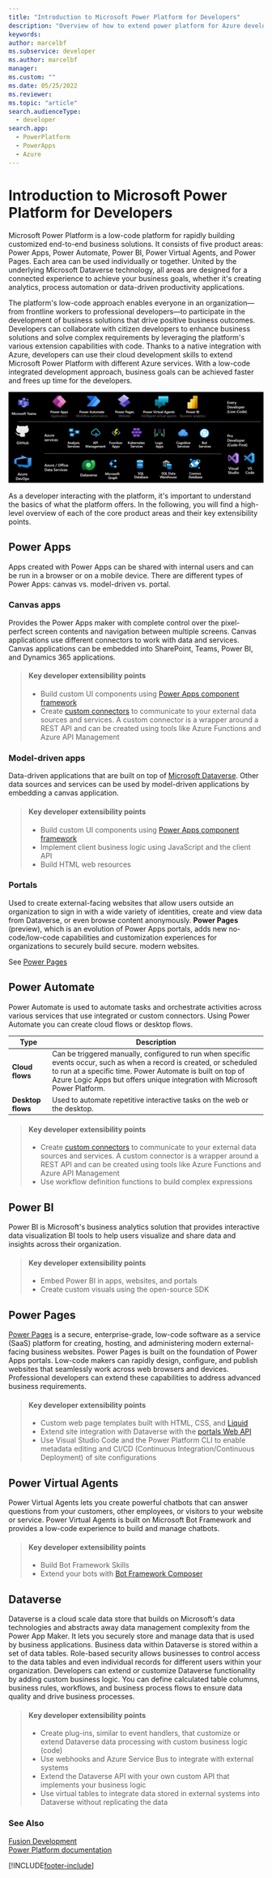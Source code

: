 ```yaml
---
title: "Introduction to Microsoft Power Platform for Developers"
description: "Overview of how to extend power platform for Azure developers."
keywords: 
author: marcelbf
ms.subservice: developer
ms.author: marcelbf
manager: 
ms.custom: ""
ms.date: 05/25/2022
ms.reviewer: 
ms.topic: "article"
search.audienceType: 
  - developer
search.app: 
  - PowerPlatform
  - PowerApps
  - Azure
---
```


# Introduction to Microsoft Power Platform for Developers

Microsoft Power Platform is a low-code platform for rapidly building customized end-to-end business solutions. It consists of five product areas: Power Apps, Power Automate, Power BI, Power Virtual Agents, and Power Pages. Each area can be used individually or together. United by the underlying Microsoft Dataverse technology, all areas are designed for a connected experience to achieve your business goals, whether it's creating analytics, process automation or data-driven productivity applications.

The platform's low-code approach enables everyone in an organization&mdash;from frontline workers to professional developers&mdash;to participate in the development of business solutions that drive positive business outcomes. Developers can collaborate with citizen developers to enhance business solutions and solve complex requirements by leveraging the platform's various extension capabilities with code. Thanks to a native integration with Azure, developers can use their cloud development skills to extend Microsoft Power Platform with different Azure services. With a low-code integrated development approach, business goals can be achieved faster and frees up time for the developers.

![Power platform.](media/power-platform.png "Power platform")

As a developer interacting with the platform, it's important to understand the basics of what the platform offers. In the following, you will find a high-level overview of each of the core product areas and their key extensibility points.

## Power Apps 

Apps created with Power Apps can be shared with internal users and can be run in a browser or on a mobile device. There are different types of Power Apps: canvas vs. model-driven vs. portal.

### Canvas apps

Provides the Power Apps maker with complete control over the pixel-perfect screen contents and navigation between multiple screens. Canvas applications use different connectors to work with data and services. Canvas applications can be embedded into SharePoint, Teams, Power BI, and Dynamics 365 applications.

> #### Key developer extensibility points
> - Build custom UI components using [Power Apps component framework](/power-apps/developer/component-framework/overview)
> - Create [custom connectors](/connectors/custom-connectors/) to communicate to your external data sources and services. A custom connector is a wrapper around a REST API and can be created using tools like Azure Functions and Azure API Management

### Model-driven apps  

Data-driven applications that are built on top of [Microsoft Dataverse](#dataverse). Other data sources and services can be used by model-driven applications by embedding a canvas application.

> #### Key developer extensibility points
> - Build custom UI components using [Power Apps component framework](/power-apps/developer/component-framework/overview)
> - Implement client business logic using JavaScript and the client API
> - Build HTML web resources

### Portals

Used to create external-facing websites that allow users outside an organization to sign in with a wide variety of identities, create and view data from Dataverse, or even browse content anonymously. **Power Pages** (preview), which is an evolution of Power Apps portals, adds new no-code/low-code capabilities and customization experiences  for organizations to securely build secure. modern websites.

See [Power Pages](#power-pages)

## Power Automate

Power Automate is used to automate tasks and orchestrate activities across various services that use integrated or custom connectors. Using Power Automate you can create cloud flows or desktop flows.

| Type | Description |
| ---- | ---- |
| **Cloud flows** | Can be triggered manually, configured to run when specific events occur, such as when a record is created, or scheduled to run at a specific time. Power Automate is built on top of Azure Logic Apps but offers unique integration with Microsoft Power Platform. |
| **Desktop flows** | Used to automate repetitive interactive tasks on the web or the desktop. |

> #### Key developer extensibility points
> - Create [custom connectors](/connectors/custom-connectors/) to communicate to your external data sources and services. A custom connector is a wrapper around a REST API and can be created using tools like Azure Functions and Azure API Management
> - Use workflow definition functions to build complex expressions

## Power BI

Power BI is Microsoft's business analytics solution that provides interactive data visualization BI tools to help users visualize and share data and insights across their organization.

> #### Key developer extensibility points
> - Embed Power BI in apps, websites, and portals
> - Create custom visuals using the open-source SDK

## Power Pages

[Power Pages](#power-pages) is a secure, enterprise-grade, low-code software as a service (SaaS) platform for creating, hosting, and administering modern external-facing business websites. Power Pages is built on the foundation of Power Apps portals. Low-code makers can rapidly design, configure, and publish websites that seamlessly work across web browsers and devices. Professional developers can extend these capabilities to address advanced business requirements.

> #### Key developer extensibility points
> - Custom web page templates built with HTML, CSS, and [Liquid](/power-pages/configure/liquid-overview)
> - Extend site integration with Dataverse with the [portals Web API](/power-pages/configure/web-api-overview)
> - Use Visual Studio Code and the Power Platform CLI to enable metadata editing and CI/CD (Continuous Integration/Continuous Deployment) of site configurations

## Power Virtual Agents

Power Virtual Agents lets you create powerful chatbots that can answer questions from your customers, other employees, or visitors to your website or service. Power Virtual Agents is built on Microsoft Bot Framework and provides a low-code experience to build and manage chatbots.

> #### Key developer extensibility points
> - Build Bot Framework Skills
> - Extend your bots with [Bot Framework Composer](/power-virtual-agents/advanced-bot-framework-composer)

## Dataverse

Dataverse is a cloud scale data store that builds on Microsoft's data technologies and abstracts away data management complexity from the Power App Maker. It lets you securely store and manage data that is used by business applications. Business data within Dataverse is stored within a set of data tables. Role-based security allows businesses to control access to the data tables and even individual records for different users within your organization. Developers can extend or customize Dataverse functionality by adding custom business logic. You can define calculated table columns, business rules, workflows, and business process flows to ensure data quality and drive business processes.

> #### Key developer extensibility points
> - Create plug-ins, similar to event handlers, that customize or extend Dataverse data processing with custom business logic (code)
> - Use webhooks and Azure Service Bus to integrate with external systems
> - Extend the Dataverse API with your own custom API that implements your business logic
> - Use virtual tables to integrate data stored in external systems into Dataverse without replicating the data



### See Also

[Fusion Development](fusion-development.md)<br/>
[Power Platform documentation](../index.yml) 

[!INCLUDE[footer-include](../includes/footer-banner.md)]
